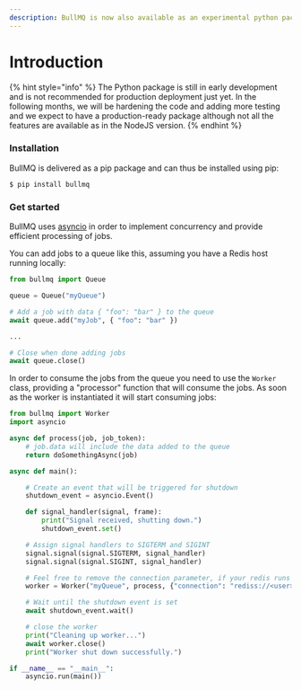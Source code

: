 ```yaml
---
description: BullMQ is now also available as an experimental python package.
---
```


# Introduction

{% hint style="info" %}
The Python package is still in early development and is not recommended for production deployment just yet. In the following months, we will be hardening the code and adding more testing and we expect to have a production-ready package although not all the features are available as in the NodeJS version.
{% endhint %}

### Installation

BullMQ is delivered as a pip package and can thus be installed using pip:

```
$ pip install bullmq
```

### Get started

BullMQ uses [asyncio](https://docs.python.org/3/library/asyncio.html) in order to implement concurrency and provide efficient processing of jobs.

You can add jobs to a queue like this, assuming you have a Redis host running locally:

```python
from bullmq import Queue

queue = Queue("myQueue")

# Add a job with data { "foo": "bar" } to the queue
await queue.add("myJob", { "foo": "bar" })

...

# Close when done adding jobs
await queue.close()

```

In order to consume the jobs from the queue you need to use the `Worker` class, providing a "processor" function that will consume the jobs. As soon as the worker is instantiated it will start consuming jobs:

```python
from bullmq import Worker
import asyncio

async def process(job, job_token):
    # job.data will include the data added to the queue
    return doSomethingAsync(job)

async def main():

    # Create an event that will be triggered for shutdown
    shutdown_event = asyncio.Event()

    def signal_handler(signal, frame):
        print("Signal received, shutting down.")
        shutdown_event.set()

    # Assign signal handlers to SIGTERM and SIGINT
    signal.signal(signal.SIGTERM, signal_handler)
    signal.signal(signal.SIGINT, signal_handler)

    # Feel free to remove the connection parameter, if your redis runs on localhost
    worker = Worker("myQueue", process, {"connection": "rediss://<user>:<password>@<host>:<port>"})

    # Wait until the shutdown event is set
    await shutdown_event.wait()

    # close the worker
    print("Cleaning up worker...")
    await worker.close()
    print("Worker shut down successfully.")

if __name__ == "__main__":
    asyncio.run(main())
```
